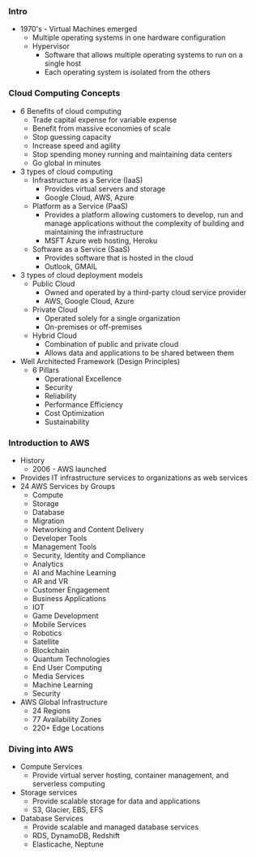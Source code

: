 ### Intro
- 1970's - Virtual Machines emerged
  - Multiple operating systems in one hardware configuration
  - Hypervisor
    - Software that allows multiple operating systems to run on a single host
    - Each operating system is isolated from the others

### Cloud Computing Concepts
- 6 Benefits of cloud computing
  - Trade capital expense for variable expense
  - Benefit from massive economies of scale
  - Stop guessing capacity
  - Increase speed and agility
  - Stop spending money running and maintaining data centers
  - Go global in minutes
- 3 types of cloud computing
  - Infrastructure as a Service (IaaS)
    - Provides virtual servers and storage
    - Google Cloud, AWS, Azure
  - Platform as a Service (PaaS)
    - Provides a platform allowing customers to develop, run and manage applications without the complexity of building and maintaining the infrastructure
    - MSFT Azure web hosting, Heroku
  - Software as a Service (SaaS)
    - Provides software that is hosted in the cloud
    - Outlook, GMAIL
- 3 types of cloud deployment models
  - Public Cloud
    - Owned and operated by a third-party cloud service provider
    - AWS, Google Cloud, Azure
  - Private Cloud
    - Operated solely for a single organization
    - On-premises or off-premises
  - Hybrid Cloud
    - Combination of public and private cloud
    - Allows data and applications to be shared between them
- Well Architected Framework (Design Principles)
  - 6 Pillars
    - Operational Excellence
    - Security
    - Reliability
    - Performance Efficiency
    - Cost Optimization
    - Sustainability

### Introduction to AWS
- History
  - 2006 - AWS launched
- Provides IT infrastructure services to organizations as web services
- 24 AWS Services by Groups
  - Compute
  - Storage
  - Database
  - Migration
  - Networking and Content Delivery
  - Developer Tools
  - Management Tools
  - Security, Identity and Compliance
  - Analytics
  - AI and Machine Learning
  - AR and VR
  - Customer Engagement
  - Business Applications
  - IOT
  - Game Development
  - Mobile Services
  - Robotics
  - Satellite
  - Blockchain
  - Quantum Technologies
  - End User Computing
  - Media Services
  - Machine Learning
  - Security
- AWS Global Infrastructure
  - 24 Regions
  - 77 Availability Zones
  - 220+ Edge Locations
  
### Diving into AWS
- Compute Services
  - Provide virtual server hosting, container management, and serverless computing
- Storage services
  - Provide scalable storage for data and applications
  - S3, Glacier, EBS, EFS
- Database Services
  - Provide scalable and managed database services
  - RDS, DynamoDB, Redshift
  - Elasticache, Neptune